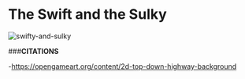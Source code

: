 # **The Swift and the Sulky**

![swifty-and-sulky](https://github.com/DenisSanchezz/PygameCarProject/assets/156366121/acccccb3-659c-4135-ad00-093fc419a110)

###**CITATIONS**

-https://opengameart.org/content/2d-top-down-highway-background
